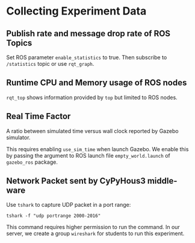 # Collecting Experiment Data

## Publish rate and message drop rate of ROS Topics

Set ROS parameter `enable_statistics` to true.
Then subscribe to `/statistics` topic or use `rqt_graph`.


## Runtime CPU and Memory usage of ROS nodes

`rqt_top` shows information provided by `top` but limited to ROS nodes.


## Real Time Factor

A ratio between simulated time versus wall clock reported by Gazebo simulator.

This requires enabling `use_sim_time` when launch Gazebo.
We enable this by passing the argument to ROS launch file `empty_world.launch`
of `gazebo_ros` package.


## Network Packet sent by CyPyHous3 middle-ware

Use `tshark` to capture UDP packet in a port range:
```
tshark -f "udp portrange 2000-2016"
```

This command requires higher permission to run the command.
In our server, we create a group `wireshark` for students to run this
experiment.

